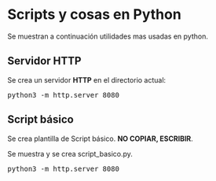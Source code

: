 # Scripts y cosas en Python

Se muestran a continuación utilidades mas usadas en python.

## Servidor HTTP

Se crea un servidor **HTTP** en el directorio actual:

<pre>
python3 -m http.server 8080
</pre>

## Script básico

Se crea plantilla de Script básico. **NO COPIAR, ESCRIBIR**.

Se muestra y se crea script_basico.py.

<pre>
python3 -m http.server 8080
</pre>
